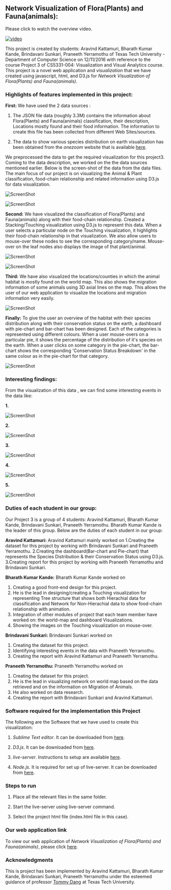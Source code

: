 ## 	Network Visualization of Flora(Plants) and Fauna(animals):

Please click to watch the overview video.

[![video](https://github.com/aravindkattamuri/Project-2/blob/master/4.png)](https://youtu.be/OU7WBCknZqQ)

This project is created by students: Aravind Kattamuri, Bharath Kumar Kande, Brindavani Sunkari, Praneeth Yerramothu of Texas Tech University - Department of Computer Science on 12/11/2016 with reference to the course Project 3 of CS5331-004: Visualization and Visual Analytics course. This project is a novel web application and *visualization* that we have created using javascript, html, and D3.js for *Network Visualization of Flora(Plants) and Fauna(animals)*.  

### Highlights of features implemented in this project:

**First:** We have used the 2 data sources : 

1. The JSON file data (roughly 3.3M) contains the information about Flora(Plants) and Fauna(animals) classification, their description, Locations mostly found and  their food information. The information to create this file has been collected from different Web Sites/sources.

2. The data to show various species distribution on earth visualization has been obtained from the *onezoom* website that is available [here](http://www.onezoom.org/).  
 
We preprocessed the data to get the required visualization for this project3. Coming to the data description, we worked on the the data sources mentioned earlier. Below is the screen-shot of the data from the data files. The main focus of our project is on visualizing the Animal & Plant classification, food-chain relationship and related information using D3.js for data visualization. 


![ScreenShot](https://github.com/aravindkattamuri/Project-2/blob/master/1.png)


![ScreenShot](https://github.com/aravindkattamuri/Project-2/blob/master/2.png)


**Second:**  We have visualized the classification of Flora(Plants) and Fauna(animals) along with their food-chain relationship. Created a Stacking/Touching visualization using D3.js to represent this data. 
When a user selects a particular node on the Touching visualization, it highlights their food-chain relationship in that visualization. We also allow users to mouse-over these nodes to see the corresponding category/name.  Mouse-over on the leaf nodes also displays the image of that plant/animal.

![ScreenShot](https://github.com/aravindkattamuri/Project-2/blob/master/3.png)


![ScreenShot](https://github.com/aravindkattamuri/Project-2/blob/master/4.png)


**Third:** We have also visualized the locations/counties in which the animal habitat is mostly found on the world map. This also shows the migration information of some animals using 3D axial lines on the map. This allows the user of our web application to visualize the locations and migration information very easily. 


![ScreenShot](https://github.com/aravindkattamuri/Project-2/blob/master/5.png)


**Finally:** To give the user an overview of the habitat with their species distribution along with their conservation status on the earth, a dashboard with pie-chart and bar-chart has been designed. Each of the categories is represented using different colours. When a user mouse-overs on a particular pie, it shows the percentage of the distribution of it's species on the earth.
When a user clicks on some category in the pie-chart, the bar-chart shows the corresponding 'Conservation Status Breakdown' in the same colour as in the pie-chart for that category.    

![ScreenShot](https://github.com/aravindkattamuri/Project-2/blob/master/7.png)


### Interesting findings:

From the visualization of this data , we can find some interesting events in the data like:

**1.** 

![ScreenShot](https://github.com/aravindkattamuri/Project-2/blob/master/10.png)



**2.** 

![ScreenShot](https://github.com/aravindkattamuri/Project-2/blob/master/11.png)


**3.** 

![ScreenShot](https://github.com/aravindkattamuri/Project-2/blob/master/12.png)


**4.** 

![ScreenShot](https://github.com/aravindkattamuri/Project-2/blob/master/13.png)


**5.** 

![ScreenShot](https://github.com/aravindkattamuri/Project-2/blob/master/8.png)


### Duties of each student in our group:


Our Project 3 is a group of 4 students: Aravind Kattamuri, Bharath Kumar Kande, Brindavani Sunkari, Praneeth Yerramothu. 
Bharath Kumar Kande is the leader of this group. Below are the duties of each student in our group: 

**Aravind Kattamuri:**  Aravind Kattamuri mainly worked on
1.Creating the dataset for this project by working with Brindavani Sunkari and Praneeth Yerramothu.
2.Creating the dashboard(Bar-chart and Pie-chart) that represents the Species Distribution & their Conservation Status using D3.js. 
3.Creating report for this project by working with Praneeth Yerramothu and Brindavani Sunkari.

**Bharath Kumar Kande:** Bharath Kumar Kande worked on 
1. Creating a good front-end design for this project.
2. He is the lead in designing/creating a Touching visualization for representing Tree structure that shows both Hierachial data for classification and Network for Non-Hierachial data to show food-chain relationship with animation.
3. Integration of other modules of project that each team member have worked on: the world-map and dashboard Visualizations.
4. Showing the images on the Touching visualization on mouse-over.

**Brindavani Sunkari:** Brindavani Sunkari worked on 
1. Creating the dataset for this project. 
2. Identifying interesting events in the data with Praneeth Yerramothu.
3. Creating the report with Aravind Kattamuri and Praneeth Yerramothu.
 
**Praneeth Yerramothu:** Praneeth Yerramothu worked on 
1. Creating the dataset for this project.
2. He is the lead in visualizing network on world map based on the data retrieved and on the information on Migration of Animals. 
3. He also worked on data research. 
4. Creating the report with Brindavani Sunkari and Aravind Kattamuri.


### Software required for the implementation this Project

The following are the Software that we have used to create this visualization:

1. *Sublime Text editor*. It can be downloaded from [here](https://www.sublimetext.com/download).

2. *D3.js*. It can be downloaded from [here](https://d3js.org/).

3. *live-server*. Instructions to setup are available [here](https://github.com/tapio/live-server). 

4. *Node.js*. It is required for set up of live-server. It can be downloaded from [here](https://nodejs.org/en/download/).

### Steps to run

1. Place all the relevant files in the same folder. 

2. Start the live-server using live-server command.

3. Select the project html file (index.html file in this case).
 
### Our web application link

To view our web application of *Network Visualization of Flora(Plants) and Fauna(animals)*, please click [here](https://bharathkande.github.io/project3/index.html).

### Acknowledgments
This is project has been implemented by Aravind Kattamuri, Bharath Kumar Kande, Brindavani Sunkari, Praneeth Yerramothu under the esteemed guidance of professor [Tommy Dang](http://www.myweb.ttu.edu/tnhondan/) at Texas Tech University.
